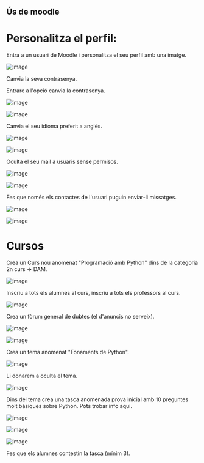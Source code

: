 ## Ús de moodle

# Personalitza el perfil:

Entra a un usuari de Moodle i personalitza el seu perfil amb una imatge.

![image](https://user-images.githubusercontent.com/114423054/208471489-2ac13c19-438e-4f43-a76c-21eb18ccdde5.png)

Canvia la seva contrasenya.

Entrare a l'opció canvia la contrasenya.

![image](https://user-images.githubusercontent.com/114423054/208472013-c444e19a-a11f-40e1-b5a9-20ec65cdf1af.png)

![image](https://user-images.githubusercontent.com/114423054/208472193-5b9b2f2e-f3ee-458e-b4e1-b3122c9696c1.png)

Canvia el seu idioma preferit a anglès.

![image](https://user-images.githubusercontent.com/114423054/208472400-3361ff7f-edd0-42a3-871f-2b7a0dcb523e.png)

![image](https://user-images.githubusercontent.com/114423054/208472451-1d79ffc1-2a26-4265-b008-071de2e2f869.png)

Oculta el seu mail a usuaris sense permisos.

![image](https://user-images.githubusercontent.com/114423054/208472981-f892fc9e-f451-4724-81e1-78121e8b7353.png)

![image](https://user-images.githubusercontent.com/114423054/208472904-7c43180c-e3e7-49a2-a15b-a4d8f441f919.png)

Fes que només els contactes de l'usuari puguin enviar-li missatges.

![image](https://user-images.githubusercontent.com/114423054/208473232-6c285a24-f0f4-49a2-9fab-de98fbf9cad8.png)

![image](https://user-images.githubusercontent.com/114423054/208473167-5b21947b-0326-44fd-a67d-95adb528766e.png)

# Cursos

Crea un Curs nou anomenat "Programació amb Python" dins de la categoria 2n curs -> DAM.

![image](https://user-images.githubusercontent.com/114423054/208475981-fa46abe7-af73-496c-9ea7-bea2e4e800f4.png)

Inscriu a tots els alumnes al curs, inscriu a tots els professors al curs.

![image](https://user-images.githubusercontent.com/114423054/208475812-a43c8adc-ce26-44ca-ab8f-430641a9ceb7.png)

Crea un fòrum general de dubtes (el d'anuncis no serveix).

![image](https://user-images.githubusercontent.com/114423054/208490008-fdec3eaf-3480-4d62-99fe-c0541b572015.png)

![image](https://user-images.githubusercontent.com/114423054/208490501-2c8bb37a-ecf4-44f1-9000-ea0fada877a4.png)

Crea un tema anomenat "Fonaments de Python".

![image](https://user-images.githubusercontent.com/114423054/208491016-f4970ca1-2c4a-48f1-b117-3f00d605d352.png)

Li donarem a oculta el tema.

![image](https://user-images.githubusercontent.com/114423054/208491108-a4ecf4f8-d6fc-4a11-bc78-bde84ecd8a2b.png)

Dins del tema crea una tasca anomenada prova inicial amb 10 preguntes molt bàsiques sobre Python. Pots trobar info aqui.

![image](https://user-images.githubusercontent.com/114423054/208491358-d5c6fccd-b04b-4368-95c7-2d7c6dc90356.png)

![image](https://user-images.githubusercontent.com/114423054/208492020-364920ca-c717-479d-9d38-32218beaf491.png)

![image](https://user-images.githubusercontent.com/114423054/208492098-e416cb1a-17aa-4ef8-b1b4-994b08207a69.png)

Fes que els alumnes contestin la tasca (mínim 3).
